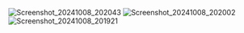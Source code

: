 
![Screenshot_20241008_202043](https://github.com/user-attachments/assets/123e0d0e-9603-438a-a32d-c4657407b5ee)
![Screenshot_20241008_202002](https://github.com/user-attachments/assets/20ae1ef1-3769-4250-b417-11c7606318e2)
![Screenshot_20241008_201921](https://github.com/user-attachments/assets/dcdc963c-ff42-4c48-a0bd-5d0924454a56)
